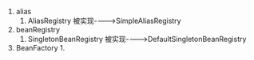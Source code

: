 1. alias
    1. AliasRegistry 被实现---->SimpleAliasRegistry
1. beanRegistry
    1. SingletonBeanRegistry 被实现---->DefaultSingletonBeanRegistry
1. BeanFactory
    1. 